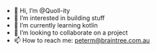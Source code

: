 - 👋 Hi, I’m @Quoll-ity
- 👀 I’m interested in building stuff
- 🌱 I’m currently learning kotlin
- 💞️ I’m looking to collaborate on a project
- 📫 How to reach me: peterm@braintree.com.au

<!---
Quoll-ity/Quoll-ity is a ✨ special ✨ repository because its `README.md` (this file) appears on your GitHub profile.
You can click the Preview link to take a look at your changes.
--->
